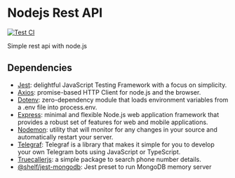 # Nodejs Rest API

[![Test CI](https://github.com/Sam-2019/node-rest-api/actions/workflows/test-ci.yml/badge.svg)](https://github.com/Sam-2019/node-rest-api/actions/workflows/test-ci.yml)

Simple rest api with node.js

## Dependencies

- [Jest](https://jestjs.io/): delightful JavaScript Testing Framework with a focus on simplicity.
- [Axios](https://axios-http.com/docs/intro):  promise-based HTTP Client for node.js and the browser. 
- [Dotenv](https://github.com/motdotla/dotenv): zero-dependency module that loads environment variables from a .env file into process.env.
- [Express](https://expressjs.com/): minimal and flexible Node.js web application framework that provides a robust set of features for web and mobile applications.
- [Nodemon](https://nodemon.io/):  utility that will monitor for any changes in your source and automatically restart your server.
- [Telegraf](https://telegraf.js.org/): Telegraf is a library that makes it simple for you to develop your own Telegram bots using JavaScript or TypeScript.
- [Truecallerjs](https://github.com/sumithemmadi/truecallerjs): a simple package to search phone number details.
- [@shelf/jest-mongodb](https://github.com/shelfio/jest-mongodb): Jest preset to run MongoDB memory server